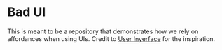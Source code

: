 # Bad UI

This is meant to be a repository that demonstrates how we rely on affordances when using UIs. Credit to [User Inyerface](https://userinyerface.com/) for the inspiration.
